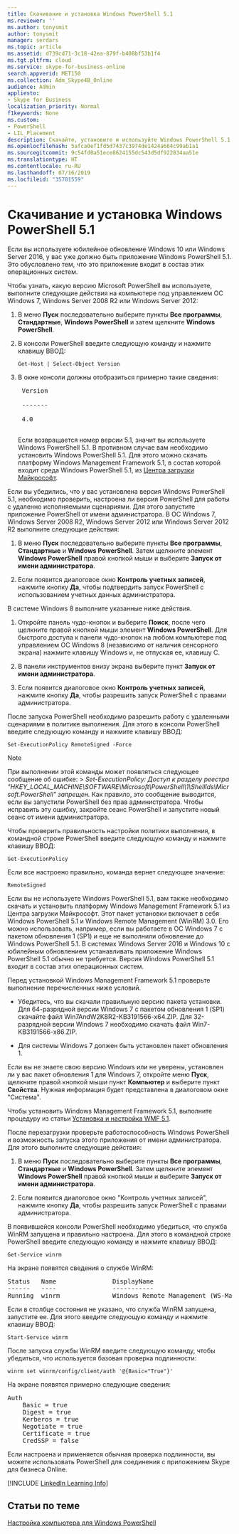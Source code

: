 ```yaml
---
title: Скачивание и установка Windows PowerShell 5.1
ms.reviewer: ''
ms.author: tonysmit
author: tonysmit
manager: serdars
ms.topic: article
ms.assetid: d739cd71-3c18-42ea-879f-b408bf53b1f4
ms.tgt.pltfrm: cloud
ms.service: skype-for-business-online
search.appverid: MET150
ms.collection: Adm_Skype4B_Online
audience: Admin
appliesto:
- Skype for Business
localization_priority: Normal
f1keywords: None
ms.custom:
- PowerShell
- LIL_Placement
description: Скачайте, установите и используйте Windows PowerShell 5.1, чтобы создать удаленный сеанс PowerShell, соединяющийся с приложением Skype для бизнеса Online.
ms.openlocfilehash: 5afca0ef1fd5d7437c3974de1424a664c99ab1a1
ms.sourcegitcommit: 9c54fd0a51ece8624155dc543d5df922834aa51e
ms.translationtype: HT
ms.contentlocale: ru-RU
ms.lasthandoff: 07/16/2019
ms.locfileid: "35701559"
---
```

# <a name="download-and-install-windows-powershell-51"></a>Скачивание и установка Windows PowerShell 5.1

Если вы используете юбилейное обновление Windows 10 или Windows Server 2016, у вас уже должно быть приложение Windows PowerShell 5.1. Это обусловлено тем, что это приложение входит в состав этих операционных систем.
  
Чтобы узнать, какую версию Microsoft PowerShell вы используете, выполните следующие действия на компьютере под управлением ОС Windows 7, Windows Server 2008 R2 или Windows Server 2012:
  
1. В меню **Пуск** последовательно выберите пункты **Все программы**, **Стандартные**, **Windows PowerShell** и затем щелкните **Windows PowerShell**.
    
2. В консоли PowerShell введите следующую команду и нажмите клавишу ВВОД:
    
   ```
   Get-Host | Select-Object Version
   ```

3. В окне консоли должны отобразиться примерно такие сведения:
    
    <pre>
    Version <BR>
    ------- <BR>
    4.0
    </pre>

    Если возвращается номер версии 5.1, значит вы используете Windows PowerShell 5.1. В противном случае вам необходимо установить Windows PowerShell 5.1. Для этого можно скачать платформу Windows Management Framework 5.1, в состав которой входит среда Windows PowerShell 5.1, из [Центра загрузки Майкрософт](https://www.microsoft.com/en-us/download/details.aspx?id=54616).
  
Если вы убедились, что у вас установлена версия Windows PowerShell 5.1, необходимо проверить, настроена ли версия PowerShell для работы с удаленно исполняемыми сценариями. Для этого запустите приложение PowerShell от имени администратора. В ОС Windows 7, Windows Server 2008 R2, Windows Server 2012 или Windows Server 2012 R2 выполните следующие действия:
  
1. В меню **Пуск** последовательно выберите пункты **Все программы**, **Стандартные** и **Windows PowerShell**. Затем щелкните элемент **Windows PowerShell** правой кнопкой мыши и выберите **Запуск от имени администратора**.
    
2. Если появится диалоговое окно **Контроль учетных записей**, нажмите кнопку **Да**, чтобы подтвердить запуск PowerShell с использованием учетных данных администратора.
    
В системе Windows 8 выполните указанные ниже действия.
  
1. Откройте панель чудо-кнопок и выберите **Поиск**, после чего щелкните правой кнопкой мыши элемент **Windows PowerShell**. Для быстрого доступа к панели чудо-кнопок на любом компьютере под управлением ОС Windows 8 (независимо от наличия сенсорного экрана) нажмите клавишу Windows и, не отпуская ее, клавишу C.
    
2. В панели инструментов внизу экрана выберите пункт **Запуск от имени администратора**.
    
3. Если появится диалоговое окно **Контроль учетных записей**, нажмите кнопку **Да**, чтобы разрешить запуск PowerShell с правами администратора.
    
После запуска PowerShell необходимо разрешить работу с удаленными сценариями в политике выполнения. Для этого в консоли PowerShell введите следующую команду и нажмите клавишу ВВОД:
```
Set-ExecutionPolicy RemoteSigned -Force
```
   
 
> [!NOTE]
> При выполнении этой команды может появляться следующее сообщение об ошибке: > *Set-ExecutionPolicy: Доступ к разделу реестра "HKEY_LOCAL_MACHINE\\SOFTWARE\\Microsoft\\PowerShell\\1\\ShellIds\\Micrsoft.PowerShell" запрещен.* Как правило, это сообщение выводится, если вы запустили PowerShell без прав администратора. Чтобы исправить эту ошибку, закройте сеанс PowerShell и запустите новый сеанс от имени администратора.
 
Чтобы проверить правильность настройки политики выполнения, в командной строке PowerShell введите следующую команду и нажмите клавишу ВВОД:
  
```
Get-ExecutionPolicy
```

Если все настроено правильно, команда вернет следующее значение:
  
`RemoteSigned`

Если вы не используете Windows PowerShell 5.1, вам также необходимо скачать и установить платформу Windows Management Framework 5.1 из Центра загрузки Майкрософт. Этот пакет установки включает в себя Windows PowerShell 5.1 и Windows Remote Management (WinRM) 3.0. Его можно использовать, например, если вы работаете в ОС Windows 7 с пакетом обновления 1 (SP1) и еще не выполнили обновление до Windows PowerShell 5.1. В системах Windows Server 2016 и Windows 10 с юбилейным обновлением устанавливать приложение Windows PowerShell 5.1 обычно не требуется. Версия Windows PowerShell 5.1 входит в состав этих операционных систем.
  
Перед установкой Windows Management Framework 5.1 проверьте выполнение перечисленных ниже условий.
  
- Убедитесь, что вы скачали правильную версию пакета установки. Для 64-разрядной версии Windows 7 с пакетом обновления 1 (SP1) скачайте файл Win7AndW2K8R2-KB3191566-x64.ZIP. Для 32-разрядной версии Windows 7 необходимо скачать файл Win7-KB3191566-x86.ZIP.
    
- Для системы Windows 7 должен быть установлен пакет обновления 1.

Если вы не знаете свою версию Windows или не уверены, установлен ли у вас пакет обновления 1 для Windows 7, откройте меню **Пуск**, щелкните правой кнопкой мыши пункт **Компьютер** и выберите пункт **Свойства**. Нужная информация будет представлена в диалоговом окне "Система".
  
Чтобы установить Windows Management Framework 5.1, выполните процедуру из статьи [Установка и настройка WMF 5.1](https://docs.microsoft.com/powershell/wmf/setup/install-configure).
  
После перезагрузки проверьте работоспособность Windows PowerShell и возможность запуска этого приложения от имени администратора. Для этого выполните следующие действия:
  
1. В меню **Пуск** последовательно выберите пункты **Все программы**, **Стандартные** и **Windows PowerShell**. Затем щелкните элемент **Windows PowerShell** правой кнопкой мыши и выберите **Запуск от имени администратора**.
    
2. Если появится диалоговое окно "Контроль учетных записей", нажмите кнопку **Да**, чтобы разрешить запуск PowerShell с правами администратора.
    
В появившейся консоли PowerShell необходимо убедиться, что служба WinRM запущена и правильно настроена. Для этого в командной строке PowerShell введите следующую команду и нажмите клавишу ВВОД:
  
```
Get-Service winrm
```

На экране появятся сведения о службе WinRM:
  
<pre>
Status   Name               DisplayName
------   ----               -----------
Running  winrm              Windows Remote Management (WS-Manag...
</pre>

Если в столбце состояния не указано, что служба WinRM запущена, запустите ее. Для этого введите следующую команду и нажмите клавишу ВВОД:
  
```
Start-Service winrm
```

После запуска службы WinRM введите следующую команду, чтобы убедиться, что используется базовая проверка подлинности:
  
```
winrm set winrm/config/client/auth '@{Basic="True"}'
```

На экране появятся примерно следующие сведения:
  
<pre>
Auth
    Basic = true
    Digest = true
    Kerberos = true
    Negotiate = true
    Certificate = true
    CredSSP = false
</pre>

Если настроена и применяется обычная проверка подлинности, вы можете использовать PowerShell для соединения с приложением Skype для бизнеса Online.
  
[!INCLUDE [LinkedIn Learning Info](../../common/office/linkedin-learning-info.md)]
   
## <a name="related-topics"></a>Статьи по теме
[Настройка компьютера для Windows PowerShell](set-up-your-computer-for-windows-powershell.md) 

  
 
